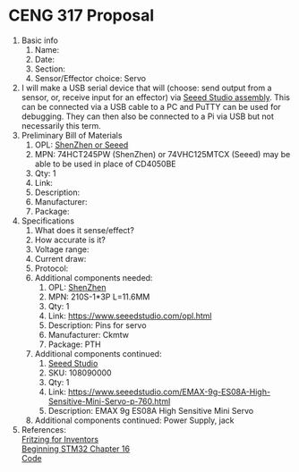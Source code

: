 # CENG 317 Proposal
1. Basic info
     1. Name: 
     2. Date: 
     3. Section:
     4. Sensor/Effector choice: Servo
2. I will make a USB serial device that will (choose: send output from a sensor, or, receive input for an effector) via [Seeed Studio assembly](https://www.seeedstudio.com/fusion_pcb.html). This can be connected via a USB cable to a PC and PuTTY can be used for debugging. They can then also be connected to a Pi via USB but not necessarily this term. 
3. Preliminary Bill of Materials
    1. OPL: [ShenZhen or Seeed](https://www.seeedstudio.com/opl.html)
    2. MPN: 74HCT245PW (ShenZhen) or 74VHC125MTCX (Seeed) may be able to be used in place of CD4050BE
	3. Qty: 1
	4. Link: 
    5. Description:	
	6. Manufacturer: 
	7. Package: 
4. Specifications
    1. What does it sense/effect?
	2. How accurate is it?
    3. Voltage range:
	4. Current draw:
	5. Protocol:
	6. Additional components needed:	
        1. OPL: [ShenZhen](https://www.seeedstudio.com/opl.html)
        2. MPN: 210S-1*3P L=11.6MM
	    3. Qty: 1
	    4. Link: https://www.seeedstudio.com/opl.html
        5. Description:	Pins for servo
	    6. Manufacturer: Ckmtw
	    7. Package: PTH
	7. Additional components continued:
	    1. [Seeed Studio](https://www.seeedstudio.com/)
		2. SKU: 108090000
		3. Qty: 1
		4. Link: https://www.seeedstudio.com/EMAX-9g-ES08A-High-Sensitive-Mini-Servo-p-760.html
		5. Description:	EMAX 9g ES08A High Sensitive Mini Servo
	8. Additional components continued: Power Supply, jack	
5. References:    
[Fritzing for Inventors](https://learning-oreilly-com.ezproxy.humber.ca/library/view/fritzing-for-inventors/9780071844642/ch01.html#ch01)    
[Beginning STM32 Chapter 16](https://learning-oreilly-com.ezproxy.humber.ca/library/view/beginning-stm32-developing/9781484236246/html/465982_1_En_1_Chapter.xhtml)     
[Code](https://github.com/Apress/Beg-STM32-Devel-FreeRTOS-libopencm3-GCC/tree/master/rtos/tim2_pwm)